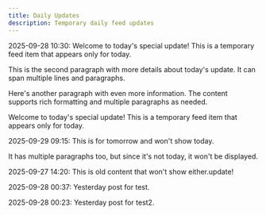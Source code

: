 ```yaml
---
title: Daily Updates
description: Temporary daily feed updates
---
```


2025-09-28 10:30: Welcome to today's special update! This is a temporary feed item that appears only for today.

This is the second paragraph with more details about today's update. It can span multiple lines and paragraphs.

Here's another paragraph with even more information. The content supports rich formatting and multiple paragraphs as needed.

Welcome to today's special update! This is a temporary feed item that appears only for today.

2025-09-29 09:15: This is for tomorrow and won't show today.

It has multiple paragraphs too, but since it's not today, it won't be displayed.

2025-09-27 14:20: This is old content that won't show either.update!

2025-09-28 00:37: Yesterday post for test.

2025-09-28 00:23: Yesterday post for test2.